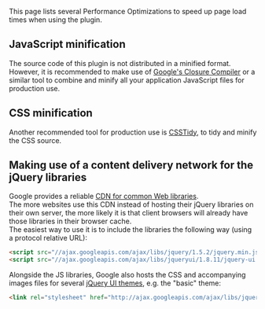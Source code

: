 This page lists several Performance Optimizations to speed up page load times when using the plugin.

## JavaScript minification
The source code of this plugin is not distributed in a minified format.  
However, it is recommended to make use of [Google's Closure Compiler](http://code.google.com/closure/compiler/) or a similar tool to combine and minify all your application JavaScript files for production use.

## CSS minification
Another recommended tool for production use is [CSSTidy](http://csstidy.sourceforge.net/), to tidy and minify the CSS source.

## Making use of a content delivery network for the jQuery libraries
Google provides a reliable [CDN for common Web libraries](http://code.google.com/apis/libraries/devguide.html).  
The more websites use this CDN instead of hosting their jQuery libraries on their own server, the more likely it is that client browsers will already have those libraries in their browser cache.  
The easiest way to use it is to include the libraries the following way (using a protocol relative URL):
```html
<script src="//ajax.googleapis.com/ajax/libs/jquery/1.5.2/jquery.min.js"></script>
<script src="//ajax.googleapis.com/ajax/libs/jqueryui/1.8.11/jquery-ui.min.js"></script>
```

Alongside the JS libraries, Google also hosts the CSS and accompanying images files for several [jQuery UI themes](http://jqueryui.com/themeroller/), e.g. the "basic" theme:
```html
<link rel="stylesheet" href="http://ajax.googleapis.com/ajax/libs/jqueryui/1.8.11/themes/base/jquery-ui.css">
```